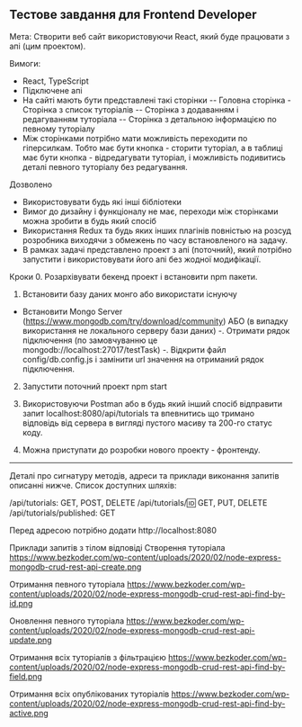 ## Тестове завдання для Frontend Developer

Мета:
Створити веб сайт використовуючи React, який буде працювати з апі (цим проектом). 

Вимоги:
- React, TypeScript
- Підключене апі
- На сайті мають бути представлені такі сторінки
-- Головна сторінка - Сторінка з список туторіалів
-- Сторінка з додаванням і редагуванням туторіала
-- Сторінка з детальною інформацією по певному туторіалу
- Між сторінками потрібно мати можливість переходити по гіперсилкам. Тобто має бути кнопка - сторити туторіал, а в таблиці має бути кнопка - відредагувати туторіал, і можливість подивитись деталі певного туторіалу без редагування.

Дозволено
- Використовувати будь які інші бібліотеки
- Вимог до дизайну і функціоналу не має, переходи між сторінками можна зробити в будь який спосіб
- Використання Redux та будь яких інших плагінів повністью на розсуд розробника виходячи з обмежень по часу встановленого на задачу.
- В рамках задачі представлено проект з апі (поточний), який потрібно запустити і використовувати його апі без жодної модифікації.


Кроки
0. Розархівувати бекенд проект і встановити npm пакети. 

1. Встановити базу даних монго або використати існуючу
- Встановити Mongo Server (https://www.mongodb.com/try/download/community)
АБО (в випадку використання не локального серверу бази даних)
-. Отримати рядок підключення (по замовчуванню це mongodb://localhost:27017/testTask)
-. Відкрити файл config/db.config.js і замінити url значення на отриманий рядок підключення.

2. Запустити поточний проект npm start
3. Використовуючи Postman або в будь який інший спосіб відправити запит localhost:8080/api/tutorials та впевнитись що тримано відповідь від сервера в вигляді пустого масиву та 200-го статус коду.

4. Можна приступати до розробки нового проекту - фронтенду.

------------------------------------------------------
Деталі про сигнатуру методів, адреси та приклади виконання запитів описанні нижче.
Список доступних шляхів:

/api/tutorials: GET, POST, DELETE
/api/tutorials/:id: GET, PUT, DELETE
/api/tutorials/published: GET

Перед адресою потрібно додати http://localhost:8080


Приклади запитів з тілом відповіді
Створення туторіала
https://www.bezkoder.com/wp-content/uploads/2020/02/node-express-mongodb-crud-rest-api-create.png


Отримання певного туторіала
https://www.bezkoder.com/wp-content/uploads/2020/02/node-express-mongodb-crud-rest-api-find-by-id.png


Оновлення певного туторіала
https://www.bezkoder.com/wp-content/uploads/2020/02/node-express-mongodb-crud-rest-api-update.png


Отримання всіх туторіалів з фільтрацією
https://www.bezkoder.com/wp-content/uploads/2020/02/node-express-mongodb-crud-rest-api-find-by-field.png


Отримання всіх опублікованих туторіалів
https://www.bezkoder.com/wp-content/uploads/2020/02/node-express-mongodb-crud-rest-api-find-by-active.png